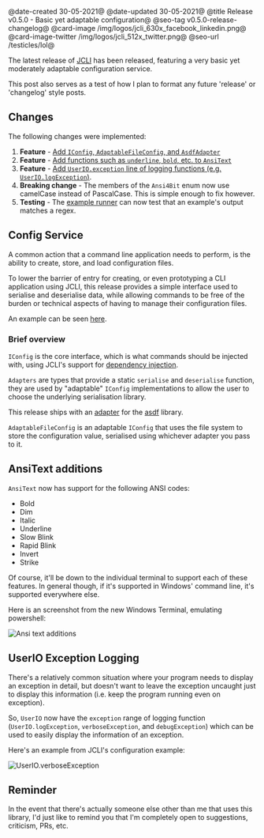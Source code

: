 @date-created 30-05-2021@
@date-updated 30-05-2021@
@title Release v0.5.0 - Basic yet adaptable configuration@
@seo-tag v0.5.0-release-changelog@
@card-image /img/logos/jcli_630x_facebook_linkedin.png@
@card-image-twitter /img/logos/jcli_512x_twitter.png@
@seo-url /testicles/lol@

The latest release of [JCLI](https://code.dlang.org/packages/jcli) has been released, featuring a very basic yet moderately adaptable configuration service.

This post also serves as a test of how I plan to format any future 'release' or 'changelog' style posts.

## Changes

The following changes were implemented:

1. **Feature** - [Add `IConfig`, `AdaptableFileConfig`, and `AsdfAdapter`](#config-service)
2. **Feature** - [Add functions such as `underline`, `bold`, etc. to `AnsiText`](#ansitext-additions)
3. **Feature** - [Add `UserIO.exception` line of logging functions (e.g. `UserIO.logException`)](#userio-exception-logging).
4. **Breaking change** - The members of the `Ansi4Bit` enum now use camelCase instead of PascalCase. This is simple enough to fix however.
5. **Testing** - The [example runner](https://github.com/BradleyChatha/jcli/blob/master/examples/test_all.ps1) can now test that an example's output matches a regex.

## Config Service

A common action that a command line application needs to perform, is the ability to create, store, and load configuration files.

To lower the barrier of entry for creating, or even prototyping a CLI application using JCLI, this release provides a simple interface
used to serialise and deserialise data, while allowing commands to be free of the burden or technical aspects of having to manage their
configuration files.

An example can be seen [here](https://github.com/BradleyChatha/jcli/tree/master/examples/06-configuration).

### Brief overview

`IConfig` is the core interface, which is what commands should be injected with, using JCLI's support for [dependency injection](https://github.com/BradleyChatha/jcli/tree/master/examples/05-dependency-injection).

`Adapters` are types that provide a static `serialise` and `deserialise` function, they are used by "adaptable" `IConfig` implementations to
allow the user to choose the underlying serialisation library.

This release ships with an [adapter](https://github.com/BradleyChatha/jcli/blob/master/source/jaster/cli/adapters/config/asdf.d) for the
[asdf](https://github.com/libmir/asdf) library.

`AdaptableFileConfig` is an adaptable `IConfig` that uses the file system to store the configuration value, serialised using whichever
adapter you pass to it.

## AnsiText additions

`AnsiText` now has support for the following ANSI codes:

* Bold
* Dim
* Italic
* Underline
* Slow Blink
* Rapid Blink
* Invert
* Strike

Of course, it'll be down to the individual terminal to support each of these features. In general though, if it's supported in Windows' command line, it's
supported everywhere else.

Here is an screenshot from the new Windows Terminal, emulating powershell:

![Ansi text additions](/img/blogs/jcli/v050_ansi_text.webp)

## UserIO Exception Logging

There's a relatively common situation where your program needs to display an exception in detail, but doesn't want to leave the exception uncaught just
to display this information (i.e. keep the program running even on exception).

So, `UserIO` now have the `exception` range of logging function (`UserIO.logException`, `verboseException`, and `debugException`) which can be used
to easily display the information of an exception.

Here's an example from JCLI's configuration example:

![UserIO.verboseException](/img/blogs/jcli/v050_userio_exception.webp)

## Reminder

In the event that there's actually someone else other than me that uses this library, I'd just like to remind you that I'm completely
open to suggestions, criticism, PRs, etc.
